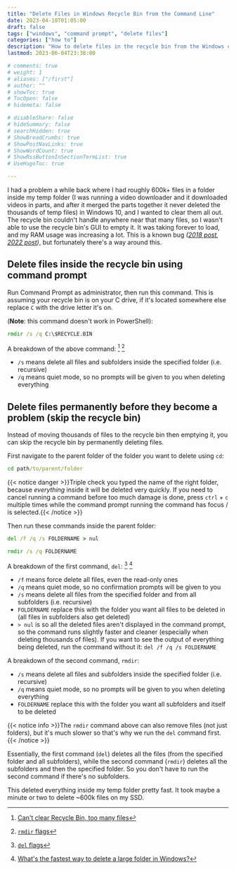 ```yaml
---
title: "Delete Files in Windows Recycle Bin from the Command Line"
date: 2023-04-18T01:05:00
draft: false
tags: ["windows", "command prompt", "delete files"]
categories: ["how to"]
description: "How to delete files in the recycle bin from the Windows command prompt, and how to quickly and permanently delete thousands of files using the command prompt before it becomes a problem."
lastmod: 2023-06-04T23:38:00

# comments: true
# weight: 1
# aliases: ["/first"]
# author: ""
# showToc: true
# TocOpen: false
# hidemeta: false

# disableShare: false
# hideSummary: false
# searchHidden: true
# ShowBreadCrumbs: true
# ShowPostNavLinks: true
# ShowWordCount: true
# ShowRssButtonInSectionTermList: true
# UseHugoToc: true

---
```


I had a problem a while back where I had roughly 600k+ files in a folder inside my temp folder (I was running a video downloader and it downloaded videos in parts, and after it merged the parts together it never deleted the thousands of temp files) in Windows 10, and I wanted to clear them all out. The recycle bin couldn't handle anywhere near that many files, so I wasn't able to use the recycle bin's GUI to empty it. It was taking forever to load, and my RAM usage was increasing a lot. This is a known bug _([2018 post](https://answers.microsoft.com/en-us/windows/forum/all/recycle-bin-memory-leak-windows-10/06309475-dc70-4acc-8953-4bab7fc472e1), [2022 post](https://answers.microsoft.com/en-us/windows/forum/all/recycle-bin-extreme-memory-usage-resulting-in-os/37e7c09b-21bf-40ad-927c-8d8150fd6b52))_, but fortunately there's a way around this.

## Delete files inside the recycle bin using command prompt

Run Command Prompt as administrator, then run this command. This is assuming your recycle bin is on your C drive, if it's located somewhere else replace `C` with the drive letter it's on.

(**Note**: this command doesn't work in PowerShell):

```cmd
rmdir /s /q C:\$RECYCLE.BIN
```

A breakdown of the above command: [^1] [^2]

- `/s` means delete all files and subfolders inside the specified folder (i.e. recursive)
- `/q` means quiet mode, so no prompts will be given to you when deleting everything

## Delete files permanently before they become a problem (skip the recycle bin)

Instead of moving thousands of files to the recycle bin then emptying it, you can skip the recycle bin by permanently deleting files.

First navigate to the parent folder of the folder you want to delete using `cd`:

```cmd
cd path/to/parent/folder
```

{{< notice danger >}}Triple check you typed the name of the right folder, because _everything_ inside it will be deleted very quickly. If you need to cancel running a command before too much damage is done, press `ctrl` + `c` multiple times while the command prompt running the command has focus / is selected.{{< /notice >}}

Then run these commands inside the parent folder:

```cmd
del /f /q /s FOLDERNAME > nul
```

```cmd
rmdir /s /q FOLDERNAME
```

A breakdown of the first command, `del`: [^3] [^4]

- `/f` means force delete all files, even the read-only ones
- `/q` means quiet mode, so no confirmation prompts will be given to you
- `/s` means delete all files from the specified folder and from all subfolders (i.e. recursive)
- `FOLDERNAME` replace this with the folder you want all files to be deleted in (all files in subfolders also get deleted)
- `> nul` is so all the deleted files aren't displayed in the command prompt, so the command runs slightly faster and cleaner (especially when deleting thousands of files). If you want to see the output of everything being deleted, run the command without it: `del /f /q /s FOLDERNAME`

A breakdown of the second command, `rmdir`:

- `/s` means delete all files and subfolders inside the specified folder (i.e. recursive)
- `/q` means quiet mode, so no prompts will be given to you when deleting everything
- `FOLDERNAME` replace this with the folder you want all subfolders and itself to be deleted

{{< notice info >}}The `rmdir` command above can also remove files (not just folders), but it's much slower so that's why we run the `del` command first.{{< /notice >}}

Essentially, the first command (`del`) deletes all the files (from the specified folder and all subfolders), while the second command (`rmdir`) deletes all the subfolders and then the specified folder. So you don't have to run the second command if there's no subfolders.

This deleted everything inside my temp folder pretty fast. It took maybe a minute or two to delete ~600k files on my SSD.


[^1]: [Can't clear Recycle Bin, too many files](https://superuser.com/questions/1038602/cant-clear-recycle-bin-too-many-files)
[^2]: [`rmdir` flags](https://learn.microsoft.com/en-us/windows-server/administration/windows-commands/rmdir)
[^3]: [`del` flags](https://learn.microsoft.com/en-us/windows-server/administration/windows-commands/del)
[^4]: [What's the fastest way to delete a large folder in Windows?](https://stackoverflow.com/questions/186737/whats-the-fastest-way-to-delete-a-large-folder-in-windows)